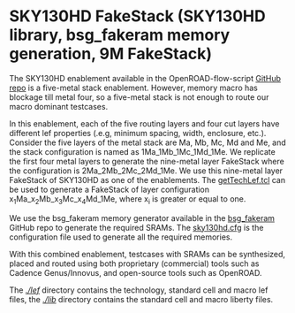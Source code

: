 # SKY130HD FakeStack (SKY130HD library, bsg_fakeram memory generation, 9M FakeStack)

The SKY130HD enablement available in the OpenROAD-flow-script [GitHub repo](https://github.com/The-OpenROAD-Project/OpenROAD-flow-scripts/tree/master/flow/platforms/sky130hd) is a five-metal stack enablement. However, memory macro has blockage till metal four, so a five-metal stack is not enough to route our macro dominant testcases.  

In this enablement, each of the five routing layers and four cut layers have different lef properties (.e.g, minimum spacing, width, enclosure, etc.). Consider the five layers of the metal stack are Ma, Mb, Mc, Md and Me, and the stack configuration is named as 1Ma_1Mb_1Mc_1Md_1Me. We replicate the first four metal layers to generate the nine-metal layer FakeStack where the configuration is 2Ma_2Mb_2Mc_2Md_1Me. We use this nine-metal layer FakeStack of SKY130HD as one of the enablements. The [getTechLef.tcl](./lef/genTechLef.tcl) can be used to generate a FakeStack of layer configuration x<sub>1</sub>Ma_x<sub>2</sub>Mb_x<sub>3</sub>Mc_x<sub>4</sub>Md_1Me, where x<sub>i</sub> is greater or equal to one.  

We use the bsg_fakeram memory generator available in the [bsg_fakeram](https://github.com/jjcherry56/bsg_fakeram) GitHub repo to generate the required SRAMs. The [sky130hd.cfg](./util/sky130hd.cfg) is the configuration file used to generate all the required memories.

With this combined enablement, testcases with SRAMs can be synthesized, placed and routed using both proprietary (commercial) tools such as Cadence Genus/Innovus, and open-source tools such as OpenROAD.

The [*./lef*](./lef) directory contains the technology, standard cell and macro lef files, the [*./lib*](./lib/) directory contains the standard cell and macro liberty files.
